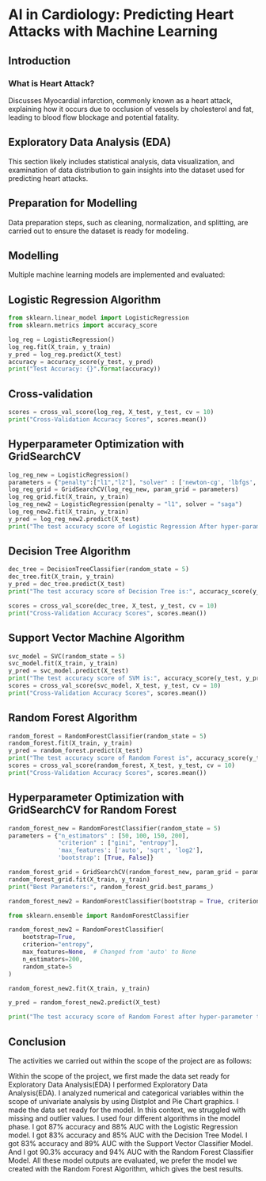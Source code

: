 # AI in Cardiology: Predicting Heart Attacks with Machine Learning

## Introduction
### What is Heart Attack?
Discusses Myocardial infarction, commonly known as a heart attack, explaining how it occurs due to occlusion of vessels by cholesterol and fat, leading to blood flow blockage and potential fatality.

## Exploratory Data Analysis (EDA)
This section likely includes statistical analysis, data visualization, and examination of data distribution to gain insights into the dataset used for predicting heart attacks.

## Preparation for Modelling
Data preparation steps, such as cleaning, normalization, and splitting, are carried out to ensure the dataset is ready for modeling.

## Modelling
Multiple machine learning models are implemented and evaluated:

## Logistic Regression Algorithm

```python
from sklearn.linear_model import LogisticRegression
from sklearn.metrics import accuracy_score

log_reg = LogisticRegression()
log_reg.fit(X_train, y_train)
y_pred = log_reg.predict(X_test)
accuracy = accuracy_score(y_test, y_pred)
print("Test Accuracy: {}".format(accuracy))
```

## Cross-validation

```python
scores = cross_val_score(log_reg, X_test, y_test, cv = 10)
print("Cross-Validation Accuracy Scores", scores.mean())
```
## Hyperparameter Optimization with GridSearchCV
```python
log_reg_new = LogisticRegression()
parameters = {"penalty":["l1","l2"], "solver" : ['newton-cg', 'lbfgs', 'liblinear', 'sag', 'saga']}
log_reg_grid = GridSearchCV(log_reg_new, param_grid = parameters)
log_reg_grid.fit(X_train, y_train)
log_reg_new2 = LogisticRegression(penalty = "l1", solver = "saga")
log_reg_new2.fit(X_train, y_train)
y_pred = log_reg_new2.predict(X_test)
print("The test accuracy score of Logistic Regression After hyper-parameter tuning is: {}".format(accuracy_score(y_test, y_pred)))
```

## Decision Tree Algorithm
```python
dec_tree = DecisionTreeClassifier(random_state = 5)
dec_tree.fit(X_train, y_train)
y_pred = dec_tree.predict(X_test)
print("The test accuracy score of Decision Tree is:", accuracy_score(y_test, y_pred))

scores = cross_val_score(dec_tree, X_test, y_test, cv = 10)
print("Cross-Validation Accuracy Scores", scores.mean())
```

## Support Vector Machine Algorithm

```python
svc_model = SVC(random_state = 5)
svc_model.fit(X_train, y_train)
y_pred = svc_model.predict(X_test)
print("The test accuracy score of SVM is:", accuracy_score(y_test, y_pred))
scores = cross_val_score(svc_model, X_test, y_test, cv = 10)
print("Cross-Validation Accuracy Scores", scores.mean())
```

## Random Forest Algorithm
```python
random_forest = RandomForestClassifier(random_state = 5)
random_forest.fit(X_train, y_train)
y_pred = random_forest.predict(X_test)
print("The test accuracy score of Random Forest is", accuracy_score(y_test, y_pred))
scores = cross_val_score(random_forest, X_test, y_test, cv = 10)
print("Cross-Validation Accuracy Scores", scores.mean())
```
## Hyperparameter Optimization with GridSearchCV for Random Forest
```python
random_forest_new = RandomForestClassifier(random_state = 5)
parameters = {"n_estimators" : [50, 100, 150, 200], 
              "criterion" : ["gini", "entropy"], 
              'max_features': ['auto', 'sqrt', 'log2'], 
              'bootstrap': [True, False]}

random_forest_grid = GridSearchCV(random_forest_new, param_grid = parameters)
random_forest_grid.fit(X_train, y_train)
print("Best Parameters:", random_forest_grid.best_params_)

random_forest_new2 = RandomForestClassifier(bootstrap = True, criterion = "entropy", max_features = "auto", n_estimators = 200, random_state = 5)

from sklearn.ensemble import RandomForestClassifier

random_forest_new2 = RandomForestClassifier(
    bootstrap=True, 
    criterion="entropy", 
    max_features=None,  # Changed from 'auto' to None
    n_estimators=200, 
    random_state=5
)

random_forest_new2.fit(X_train, y_train)

y_pred = random_forest_new2.predict(X_test)

print("The test accuracy score of Random Forest after hyper-parameter tuning is:", accuracy_score(y_test, y_pred))
```

## Conclusion

The activities we carried out within the scope of the project are as follows:

Within the scope of the project, we first made the data set ready for Exploratory Data Analysis(EDA)
I performed Exploratory Data Analysis(EDA).
I analyzed numerical and categorical variables within the scope of univariate analysis by using Distplot and Pie Chart graphics.
I made the data set ready for the model. In this context, we struggled with missing and outlier values.
I used four different algorithms in the model phase.
I got 87% accuracy and 88% AUC with the Logistic Regression model.
I got 83% accuracy and 85% AUC with the Decision Tree Model.
I got 83% accuracy and 89% AUC with the Support Vector Classifier Model.
And I got 90.3% accuracy and 94% AUC with the Random Forest Classifier Model.
All these model outputs are evaluated, we prefer the model we created with the Random Forest Algorithm, which gives the best results.



